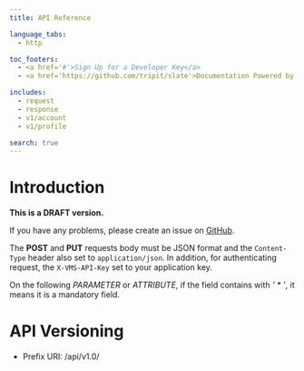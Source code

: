 ```yaml
---
title: API Reference

language_tabs:
  - http

toc_footers:
  - <a href='#'>Sign Up for a Developer Key</a>
  - <a href='https://github.com/tripit/slate'>Documentation Powered by Slate</a>

includes:
  - request
  - response
  - v1/account
  - v1/profile

search: true
---
```


# Introduction

**This is a DRAFT version.**

If you have any problems, please create an issue on [GitHub](https://github.com/OpenISDM/VMS-API-doc).


The **POST** and **PUT** requests body must be JSON format and the `Content-Type` header also set to `application/json`. In addition, for authenticating request, the `X-VMS-API-Key` set to your application key.


On the following *PARAMETER* or *ATTRIBUTE*, if the field contains with *' \* '*, it means it is a mandatory field.



# API Versioning

* Prefix URI: /api/v1.0/
